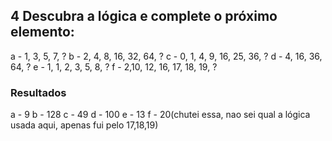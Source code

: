 ## 4 Descubra a lógica e complete o próximo elemento:
a - 1, 3, 5, 7, ?
b - 2, 4, 8, 16, 32, 64, ?
c - 0, 1, 4, 9, 16, 25, 36, ?
d - 4, 16, 36, 64, ?
e - 1, 1, 2, 3, 5, 8, ?
f - 2,10, 12, 16, 17, 18, 19, ?

### Resultados
a - 9
b - 128
c - 49
d - 100
e - 13
f - 20(chutei essa, nao sei qual a lógica usada aqui, apenas fui pelo 17,18,19)